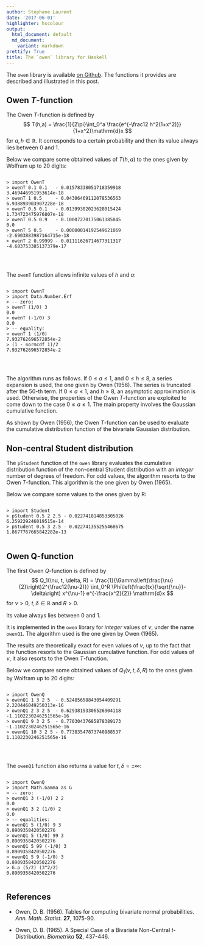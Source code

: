 ```yaml
---
author: Stéphane Laurent
date: '2017-06-01'
highlighter: hscolour
output:
  html_document: default
  md_document:
    variant: markdown
prettify: True
title: The `owen` library for Haskell
---
```


The `owen` library is available [on
Github](https://github.com/stla/owen). The functions it provides are
described and illustrated in this post.

Owen $T$-function
-----------------

The Owen $T$-function is defined by $$
T(h,a) = \frac{1}{2\pi}\int_0^a \frac{e^{-\frac12 h^2(1+x^2)}}{1+x^2}\mathrm{d}x
$$ for $a, h \in \mathbb{R}$. It corresponds to a certain probability
and then its value always lies between $0$ and $1$.

Below we compare some obtained values of $T(h, a)$ to the ones given by
Wolfram up to $20$ digits:

<div class="sourceCode">

<pre class='scriptHaskell'><code class='scriptHaskell'><span class='prompt'>></span> <span class='hs-keyword'>import</span> <span class='hs-conid'>OwenT</span>
<span class='prompt'>></span> <span class='hs-definition'>owenT</span> <span class='hs-num'>0.1</span> <span class='hs-num'>0.1</span>   <span class='hs-varop'>-</span> <span class='hs-num'>0.01578338051718359918</span>
<span class='output'>3.469446951953614e-18</span>
<span class='prompt'>></span> <span class='hs-definition'>owenT</span> <span class='hs-num'>1</span> <span class='hs-num'>0.5</span>     <span class='hs-varop'>-</span> <span class='hs-num'>0.04306469112078536563</span>
<span class='output'>6.938893903907228e-18</span>
<span class='prompt'>></span> <span class='hs-definition'>owenT</span> <span class='hs-num'>0.5</span> <span class='hs-num'>0.1</span>   <span class='hs-varop'>-</span> <span class='hs-num'>0.01399302023628015424</span>
<span class='output'>1.734723475976807e-18</span>
<span class='prompt'>></span> <span class='hs-definition'>owenT</span> <span class='hs-num'>0.5</span> <span class='hs-num'>0.9</span>   <span class='hs-varop'>-</span> <span class='hs-num'>0.10007270175061385845</span>
<span class='output'>0.0</span>
<span class='prompt'>></span> <span class='hs-definition'>owenT</span> <span class='hs-num'>5</span> <span class='hs-num'>0.5</span>     <span class='hs-varop'>-</span> <span class='hs-num'>0.00000014192549621069</span>
<span class='output'>-2.6903883987164715e-18</span>
<span class='prompt'>></span> <span class='hs-definition'>owenT</span> <span class='hs-num'>2</span> <span class='hs-num'>0.99999</span> <span class='hs-varop'>-</span> <span class='hs-num'>0.01111626714677311317</span>
<span class='output'>-4.683753385137379e-17</span>
</code></pre>

</div>

<br/>

The `owenT` function allows infinite values of $h$ and $a$:

<div class="sourceCode">

<pre class='scriptHaskell'><code class='scriptHaskell'><span class='prompt'>></span> <span class='hs-keyword'>import</span> <span class='hs-conid'>OwenT</span>
<span class='prompt'>></span> <span class='hs-keyword'>import</span> <span class='hs-conid'>Data</span><span class='hs-varop'>.</span><span class='hs-conid'>Number</span><span class='hs-varop'>.</span><span class='hs-conid'>Erf</span> 
<span class='prompt'>></span> <span class='hs-comment'>-- zero: </span>
<span class='prompt'>></span> <span class='hs-definition'>owenT</span> <span class='hs-layout'>(</span><span class='hs-num'>1</span><span class='hs-varop'>/</span><span class='hs-num'>0</span><span class='hs-layout'>)</span> <span class='hs-num'>3</span>
<span class='output'>0.0</span>
<span class='prompt'>></span> <span class='hs-definition'>owenT</span> <span class='hs-layout'>(</span><span class='hs-varop'>-</span><span class='hs-num'>1</span><span class='hs-varop'>/</span><span class='hs-num'>0</span><span class='hs-layout'>)</span> <span class='hs-num'>3</span>
<span class='output'>0.0</span>
<span class='prompt'>></span> <span class='hs-comment'>-- equality:</span>
<span class='prompt'>></span> <span class='hs-definition'>owenT</span> <span class='hs-num'>1</span> <span class='hs-layout'>(</span><span class='hs-num'>1</span><span class='hs-varop'>/</span><span class='hs-num'>0</span><span class='hs-layout'>)</span>
<span class='output'>7.932762696572854e-2</span>
<span class='prompt'>></span> <span class='hs-layout'>(</span><span class='hs-num'>1</span> <span class='hs-varop'>-</span> <span class='hs-varid'>normcdf</span> <span class='hs-num'>1</span><span class='hs-layout'>)</span><span class='hs-varop'>/</span><span class='hs-num'>2</span>
<span class='output'>7.932762696572854e-2</span>
</code></pre>

</div>

<br/>

The algorithm runs as follows. If $0 \leq a \leq 1$, and
$0 \leq h \leq 8$, a series expansion is used, the one given by Owen
(1956). The series is truncated after the $50$-th term. If
$0\leq a \leq 1$, and $h \geq 8$, an asymptotic approximation is used.
Otherwise, the properties of the Owen $T$-function are exploited to come
down to the case $0 \leq a \leq 1$. The main property involves the
Gaussian cumulative function.

As shown by Owen (1956), the Owen $T$-function can be used to evaluate
the cumulative distribution function of the bivariate Gaussian
distribution.

Non-central Student distribution
--------------------------------

The `pStudent` function of the `owen` library evaluates the cumulative
distribution function of the non-central Student distribution with an
*integer* number of degrees of freedom. For odd values, the algorithm
resorts to the Owen $T$-function. This algorithm is the one given by
Owen (1965).

Below we compare some values to the ones given by R:

<div class="sourceCode">

<pre class='scriptHaskell'><code class='scriptHaskell'><span class='prompt'>></span> <span class='hs-keyword'>import</span> <span class='hs-conid'>Student</span>
<span class='prompt'>></span> <span class='hs-definition'>pStudent</span> <span class='hs-num'>0.5</span> <span class='hs-num'>2</span> <span class='hs-num'>2.5</span> <span class='hs-varop'>-</span> <span class='hs-num'>0.022741814853305026</span>
<span class='output'>6.259229246019515e-14</span>
<span class='prompt'>></span> <span class='hs-definition'>pStudent</span> <span class='hs-num'>0.5</span> <span class='hs-num'>3</span> <span class='hs-num'>2.5</span> <span class='hs-varop'>-</span> <span class='hs-num'>0.022741355255468675</span>
<span class='output'>1.8677767665842282e-13</span>
</code></pre>

</div>

Owen Q-function
---------------

The first Owen $Q$-function is defined by $$
Q_1(\nu, t, \delta, R) = \frac{1}{\Gamma\left(\frac{\nu}{2}\right)2^{\frac12(\nu-2)}}
\int_0^R \Phi\left(\frac{tx}{\sqrt{\nu}}-\delta\right)
x^{\nu-1} e^{-\frac{x^2}{2}} \mathrm{d}x
$$ for $\nu >0$, $t, \delta \in \mathbb{R}$ and $R>0$.

Its value always lies between $0$ and $1$.

It is implemented in the `owen` library for *integer* values of $\nu$,
under the name `owenQ1`. The algorithm used is the one given by Owen
(1965).

The results are theoretically exact for even values of $\nu$, up to the
fact that the function resorts to the Gaussian cumulative function. For
odd values of $\nu$, it also resorts to the Owen $T$-function.

Below we compare some obtained values of $Q_1(\nu, t, \delta, R)$ to the
ones given by Wolfram up to $20$ digits:

<div class="sourceCode">

<pre class='scriptHaskell'><code class='scriptHaskell'><span class='prompt'>></span> <span class='hs-keyword'>import</span> <span class='hs-conid'>OwenQ</span>
<span class='prompt'>></span> <span class='hs-definition'>owenQ1</span> <span class='hs-num'>1</span> <span class='hs-num'>3</span> <span class='hs-num'>2</span> <span class='hs-num'>5</span>  <span class='hs-varop'>-</span> <span class='hs-num'>0.52485658843054409291</span>
<span class='output'>2.220446049250313e-16</span>
<span class='prompt'>></span> <span class='hs-definition'>owenQ1</span> <span class='hs-num'>2</span> <span class='hs-num'>3</span> <span class='hs-num'>2</span> <span class='hs-num'>5</span>  <span class='hs-varop'>-</span> <span class='hs-num'>0.62938193306526904118</span>
<span class='output'>-1.1102230246251565e-16</span>
<span class='prompt'>></span> <span class='hs-definition'>owenQ1</span> <span class='hs-num'>9</span> <span class='hs-num'>3</span> <span class='hs-num'>2</span> <span class='hs-num'>5</span>  <span class='hs-varop'>-</span> <span class='hs-num'>0.77030437685878389173</span>
<span class='output'>-1.1102230246251565e-16</span>
<span class='prompt'>></span> <span class='hs-definition'>owenQ1</span> <span class='hs-num'>10</span> <span class='hs-num'>3</span> <span class='hs-num'>2</span> <span class='hs-num'>5</span> <span class='hs-varop'>-</span> <span class='hs-num'>0.77383547873740988537</span>
<span class='output'>1.1102230246251565e-16</span>
</code></pre>

</div>

<br/>

The `owenQ1` function also returns a value for $t,\delta=\pm \infty$:

<div class="sourceCode">

<pre class='scriptHaskell'><code class='scriptHaskell'><span class='prompt'>></span> <span class='hs-keyword'>import</span> <span class='hs-conid'>OwenQ</span>
<span class='prompt'>></span> <span class='hs-keyword'>import</span> <span class='hs-conid'>Math</span><span class='hs-varop'>.</span><span class='hs-conid'>Gamma</span> <span class='hs-keyword'>as</span> <span class='hs-conid'>G</span>
<span class='prompt'>></span> <span class='hs-comment'>-- zero:</span>
<span class='prompt'>></span> <span class='hs-definition'>owenQ1</span> <span class='hs-num'>3</span> <span class='hs-layout'>(</span><span class='hs-varop'>-</span><span class='hs-num'>1</span><span class='hs-varop'>/</span><span class='hs-num'>0</span><span class='hs-layout'>)</span> <span class='hs-num'>2</span> <span class='hs-num'>2</span> 
<span class='output'>0.0</span>
<span class='prompt'>></span> <span class='hs-definition'>owenQ1</span> <span class='hs-num'>3</span> <span class='hs-num'>2</span> <span class='hs-layout'>(</span><span class='hs-num'>1</span><span class='hs-varop'>/</span><span class='hs-num'>0</span><span class='hs-layout'>)</span> <span class='hs-num'>2</span>  
<span class='output'>0.0</span>
<span class='prompt'>></span> <span class='hs-comment'>-- equalities:</span>
<span class='prompt'>></span> <span class='hs-definition'>owenQ1</span> <span class='hs-num'>5</span> <span class='hs-layout'>(</span><span class='hs-num'>1</span><span class='hs-varop'>/</span><span class='hs-num'>0</span><span class='hs-layout'>)</span> <span class='hs-num'>9</span> <span class='hs-num'>3</span>
<span class='output'>0.8909358420502276</span>
<span class='prompt'>></span> <span class='hs-definition'>owenQ1</span> <span class='hs-num'>5</span> <span class='hs-layout'>(</span><span class='hs-num'>1</span><span class='hs-varop'>/</span><span class='hs-num'>0</span><span class='hs-layout'>)</span> <span class='hs-num'>99</span> <span class='hs-num'>3</span>
<span class='output'>0.8909358420502276</span>
<span class='prompt'>></span> <span class='hs-definition'>owenQ1</span> <span class='hs-num'>5</span> <span class='hs-num'>99</span> <span class='hs-layout'>(</span><span class='hs-varop'>-</span><span class='hs-num'>1</span><span class='hs-varop'>/</span><span class='hs-num'>0</span><span class='hs-layout'>)</span> <span class='hs-num'>3</span>
<span class='output'>0.8909358420502276</span>
<span class='prompt'>></span> <span class='hs-definition'>owenQ1</span> <span class='hs-num'>5</span> <span class='hs-num'>9</span> <span class='hs-layout'>(</span><span class='hs-varop'>-</span><span class='hs-num'>1</span><span class='hs-varop'>/</span><span class='hs-num'>0</span><span class='hs-layout'>)</span> <span class='hs-num'>3</span>
<span class='output'>0.8909358420502276</span>
<span class='prompt'>></span> <span class='hs-conid'>G</span><span class='hs-varop'>.</span><span class='hs-varid'>p</span> <span class='hs-layout'>(</span><span class='hs-num'>5</span><span class='hs-varop'>/</span><span class='hs-num'>2</span><span class='hs-layout'>)</span> <span class='hs-layout'>(</span><span class='hs-num'>3</span><span class='hs-varop'>^</span><span class='hs-num'>2</span><span class='hs-varop'>/</span><span class='hs-num'>2</span><span class='hs-layout'>)</span>
<span class='output'>0.8909358420502276</span>
</code></pre>

</div>

References
----------

-   Owen, D. B. (1956). Tables for computing bivariate normal
    probabilities. *Ann. Math. Statist.* **27**, 1075-90.

-   Owen, D. B. (1965). A Special Case of a Bivariate Non-Central
    $t$-Distribution. *Biometrika* **52**, 437-446.
